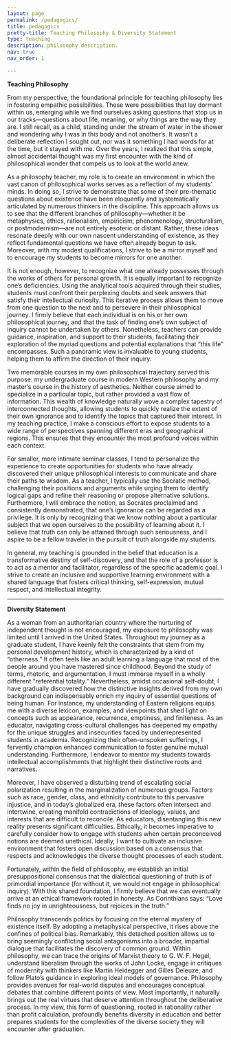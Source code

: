 ```yaml
---
layout: page
permalink: /pedagogics/
title: pedagogics
pretty-title: Teaching Philosophy & Diversity Statement
type: teaching
description: philosophy description.
nav: true
nav_order: 1

---
```


**Teaching Philosophy**

From my perspective, the foundational principle for teaching philosophy lies in fostering empathic possibilities. These were possibilities that lay dormant within us, emerging while we find ourselves asking questions that stop us in our tracks—questions about life, meaning, or why things are the way they are. I still recall, as a child, standing under the stream of water in the shower and wondering why I was in this body and not another’s. It wasn’t a deliberate reflection I sought out, nor was it something I had words for at the time, but it stayed with me. Over the years, I realized that this simple, almost accidental thought was my first encounter with the kind of philosophical wonder that compels us to look at the world anew.

As a philosophy teacher, my role is to create an environment in which the vast canon of philosophical works serves as a reflection of my students’ minds. In doing so, I strive to demonstrate that some of their pre-thematic questions about existence have been eloquently and systematically articulated by numerous thinkers in the discipline. This approach allows us to see that the different branches of philosophy—whether it be metaphysics, ethics, rationalism, empiricism, phenomenology, structuralism, or postmodernism—are not entirely esoteric or distant. Rather, these ideas resonate deeply with our own nascent understanding of existence, as they reflect fundamental questions we have often already begun to ask. Moreover, with my modest qualifications, I strive to be a mirror myself and to encourage my students to become mirrors for one another.

It is not enough, however, to recognize what one already possesses through the works of others for personal growth. It is equally important to recognize one’s deficiencies. Using the analytical tools acquired through their studies, students must confront their perplexing doubts and seek answers that satisfy their intellectual curiosity. This iterative process allows them to move from one question to the next and to persevere in their philosophical journey. I firmly believe that each individual is on his or her own philosophical journey, and that the task of finding one’s own subject of inquiry cannot be undertaken by others. Nonetheless, teachers can provide guidance, inspiration, and support to their students, facilitating their exploration of the myriad questions and potential explanations that “this life” encompasses. Such a panoramic view is invaluable to young students, helping them to affirm the direction of their inquiry.

Two memorable courses in my own philosophical trajectory served this purpose: my undergraduate course in modern Western philosophy and my master’s course in the history of aesthetics. Neither course aimed to specialize in a particular topic, but rather provided a vast flow of information. This wealth of knowledge naturally wove a complex tapestry of interconnected thoughts, allowing students to quickly realize the extent of their own ignorance and to identify the topics that captured their interest. In my teaching practice, I make a conscious effort to expose students to a wide range of perspectives spanning different eras and geographical regions. This ensures that they encounter the most profound voices within each context.

For smaller, more intimate seminar classes, I tend to personalize the experience to create opportunities for students who have already discovered their unique philosophical interests to communicate and share their paths to wisdom. As a teacher, I typically use the Socratic method, challenging their positions and arguments while urging them to identify logical gaps and refine their reasoning or propose alternative solutions. Furthermore, I will embrace the notion, as Socrates proclaimed and consistently demonstrated, that one’s ignorance can be regarded as a privilege. It is only by recognizing that we know nothing about a particular subject that we open ourselves to the possibility of learning about it. I believe that truth can only be attained through such seriousness, and I aspire to be a fellow traveler in the pursuit of truth alongside my students.

In general, my teaching is grounded in the belief that education is a transformative destiny of self-discovery, and that the role of a professor is to act as a mentor and facilitator, regardless of the specific academic goal. I strive to create an inclusive and supportive learning environment with a shared language that fosters critical thinking, self-expression, mutual respect, and intellectual integrity.

---

**Diversity Statement**

As a woman from an authoritarian country where the nurturing of independent thought is not encouraged, my exposure to philosophy was limited until I arrived in the United States. Throughout my journey as a graduate student, I have keenly felt the constraints that stem from my personal development history, which is characterized by a kind of “otherness.” It often feels like an adult learning a language that most of the people around you have mastered since childhood. Beyond the study of terms, rhetoric, and argumentation, I must immerse myself in a wholly different "referential totality." Nevertheless, amidst occasional self-doubt, I have gradually discovered how the distinctive insights derived from my own background can indispensably enrich my inquiry of essential questions of being human. For instance, my understanding of Eastern religions equips me with a diverse lexicon, examples, and viewpoints that shed light on concepts such as appearance, recurrence, emptiness, and finiteness. As an educator, navigating cross-cultural challenges has deepened my empathy for the unique struggles and insecurities faced by underrepresented students in academia. Recognizing their often-unspoken sufferings, I fervently champion enhanced communication to foster genuine mutual understanding. Furthermore, I endeavor to mentor my students towards intellectual accomplishments that highlight their distinctive roots and narratives.

Moreover, I have observed a disturbing trend of escalating social polarization resulting in the marginalization of numerous groups. Factors such as race, gender, class, and ethnicity contribute to this pervasive injustice, and in today’s globalized era, these factors often intersect and intertwine, creating manifold contradictions of ideology, values, and interests that are difficult to reconcile. As educators, disentangling this new reality presents significant difficulties. Ethically, it becomes imperative to carefully consider how to engage with students when certain preconceived notions are deemed unethical. Ideally, I want to cultivate an inclusive environment that fosters open discussion based on a consensus that respects and acknowledges the diverse thought processes of each student.

Fortunately, within the field of philosophy, we establish an initial presuppositional consensus that the dialectical questioning of truth is of primordial importance (for without it, we would not engage in philosophical inquiry). With this shared foundation, I firmly believe that we can eventually arrive at an ethical framework rooted in honesty. As Corinthians says: “Love finds no joy in unrighteousness, but rejoices in the truth.”

Philosophy transcends politics by focusing on the eternal mystery of existence itself. By adopting a metaphysical perspective, it rises above the confines of political bias. Remarkably, this detached position allows us to bring seemingly conflicting social antagonisms into a broader, impartial dialogue that facilitates the discovery of common ground. Within philosophy, we can trace the origins of Marxist theory to G. W. F. Hegel, understand liberalism through the works of John Locke, engage in critiques of modernity with thinkers like Martin Heidegger and Gilles Deleuze, and follow Plato’s guidance in exploring ideal models of governance. Philosophy provides avenues for real-world disputes and encourages conceptual debates that combine different points of view. Most importantly, it naturally brings out the real virtues that deserve attention throughout the deliberative process. In my view, this form of questioning, rooted in rationality rather than profit calculation, profoundly benefits diversity in education and better prepares students for the complexities of the diverse society they will encounter after graduation.

